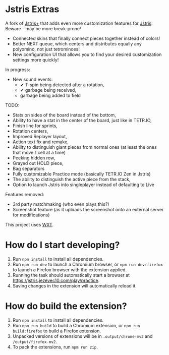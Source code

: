 # Jstris Extras

A fork of [Jstris+](https://github.com/JstrisPlus/jstris-plus-userscript) that adds even more customization features for [Jstris](https://jstris.jezevec10.com/):
Beware - may be more break-prone!

- Connected skins that finally connect pieces together instead of colors!
- Better NEXT queue, which centers and distributes equally any polyomino, not just tetrominoes!
- New configuration UI that allows you to find your desired customization settings more quickly!

In progress:
- New sound events:
  - ✔ T-spin being detected after a rotation,
  - ✔ garbage being received,
  - garbage being added to field

TODO:
- Stats on sides of the board instead of the bottom,
- Ability to have a stat in the center of the board, just like in TETR.IO,
- Finish line for sprints,
- Rotation centers,
- Improved Replayer layout,
- Action text fix and remake,
- Ability to distinguish giant pieces from normal ones (at least the ones that move 1 cell at a time)
- Peeking hidden row,
- Grayed out HOLD piece,
- Bag separators
- Fully customizable Practice mode (basically TETR.IO Zen in Jstris)
- The ability to distinguish the active piece from the stack,
- Option to launch Jstris into singleplayer instead of defaulting to Live

Features removed:
- 3rd party matchmaking (who even plays this?)
- Screenshot feature (as it uploads the screenshot onto an external server for modifications)

This project uses [WXT](https://wxt.dev/).

How do I start developing?
==========================

1. Run `npm install` to install all dependencies.
2. Run `npm run dev` to launch a Chromium browser, or `npm run dev:firefox` to launch a Firefox browser with the extension applied.
3. Running the task should automatically start a browser at https://jstris.jezevec10.com/play/practice.
4. Saving changes in the extension will automatically reload it.

How do build the extension?
=============================================

1. Run `npm install` to install all dependencies.
2. Run `npm run build` to build a Chromium extension, or `npm run build:firefox` to build a Firefox extension.
3. Unpacked versions of extensions will be in `.output/chrome-mv3` and `/output/firefox-mv2`.
4. To pack the extensions, run `npm run zip`.

